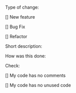 Type of change:

[] New feature

[] Bug Fix

[] Refactor


Short description:




How was this done:




Check:

[] My code has no comments

[] My code has no unused code
